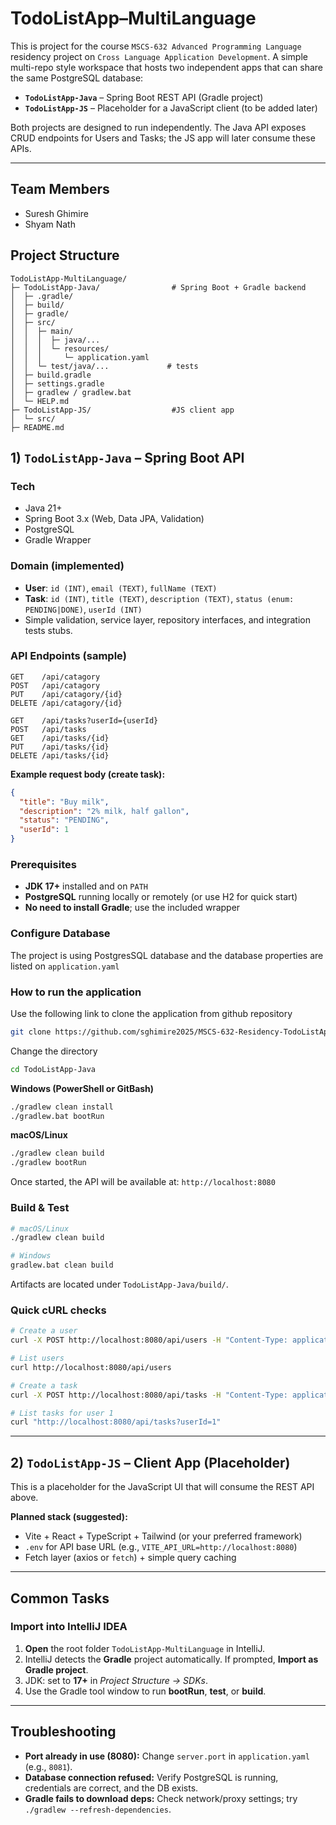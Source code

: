 
# TodoListApp–MultiLanguage 
This is project for the course `MSCS-632 Advanced Programming Language` residency project on `Cross Language Application Development`. 
A simple multi-repo style workspace that hosts two independent apps that can share the same PostgreSQL database:

- **`TodoListApp-Java`** – Spring Boot REST API (Gradle project)
- **`TodoListApp-JS`** – Placeholder for a JavaScript client (to be added later)

Both projects are designed to run independently. The Java API exposes CRUD endpoints for Users and Tasks; the JS app will later consume these APIs.

---

## Team Members
- Suresh Ghimire
- Shyam Nath

## Project Structure

```
TodoListApp-MultiLanguage/
├─ TodoListApp-Java/                # Spring Boot + Gradle backend
│  ├─ .gradle/
│  ├─ build/                        
│  ├─ gradle/                       
│  ├─ src/
│  │  ├─ main/
│  │  │  ├─ java/...              
│  │  │  └─ resources/
│  │  │     └─ application.yaml
│  │  └─ test/java/...             # tests
│  ├─ build.gradle
│  ├─ settings.gradle
│  ├─ gradlew / gradlew.bat         
│  └─ HELP.md
├─ TodoListApp-JS/                  #JS client app
│  └─ src/
├─ README.md                        
```

## 1) `TodoListApp-Java` – Spring Boot API

### Tech
- Java 21+
- Spring Boot 3.x (Web, Data JPA, Validation)
- PostgreSQL
- Gradle Wrapper

### Domain (implemented)
- **User**: `id (INT)`, `email (TEXT)`, `fullName (TEXT)`
- **Task**: `id (INT)`, `title (TEXT)`, `description (TEXT)`, `status (enum: PENDING|DONE)`, `userId (INT)`
- Simple validation, service layer, repository interfaces, and integration tests stubs.


### API Endpoints (sample)
```
GET    /api/catagory
POST   /api/catagory
PUT    /api/catagory/{id}
DELETE /api/catagory/{id}

GET    /api/tasks?userId={userId}
POST   /api/tasks
GET    /api/tasks/{id}
PUT    /api/tasks/{id}
DELETE /api/tasks/{id}
```
**Example request body (create task):**
```json
{
  "title": "Buy milk",
  "description": "2% milk, half gallon",
  "status": "PENDING",
  "userId": 1
}
```

### Prerequisites
- **JDK 17+** installed and on `PATH`
- **PostgreSQL** running locally or remotely (or use H2 for quick start)
- **No need to install Gradle**; use the included wrapper

### Configure Database
The project is using PostgresSQL database and the database properties are listed on `application.yaml`


### How to run the application
Use the following link to clone the application from github repository

```bash
git clone https://github.com/sghimire2025/MSCS-632-Residency-TodoListApp-MultiLanaguge.git
```
Change the directory
```bash
cd TodoListApp-Java
```

**Windows (PowerShell or GitBash)**
```bat
./gradlew clean install
./gradlew.bat bootRun
```

**macOS/Linux**
```bash
./gradlew clean build
./gradlew bootRun
```

Once started, the API will be available at: `http://localhost:8080`

### Build & Test
```bash
# macOS/Linux
./gradlew clean build

# Windows
gradlew.bat clean build
```

Artifacts are located under `TodoListApp-Java/build/`.

### Quick cURL checks
```bash
# Create a user
curl -X POST http://localhost:8080/api/users -H "Content-Type: application/json"   -d '{"email":"demo@example.com","fullName":"Demo User"}'

# List users
curl http://localhost:8080/api/users

# Create a task
curl -X POST http://localhost:8080/api/tasks -H "Content-Type: application/json"   -d '{"title":"Buy milk","description":"2% milk","status":"PENDING","userId":1}'

# List tasks for user 1
curl "http://localhost:8080/api/tasks?userId=1"
```

---

## 2) `TodoListApp-JS` – Client App (Placeholder)

This is a placeholder for the JavaScript UI that will consume the REST API above.

**Planned stack (suggested):**
- Vite + React + TypeScript + Tailwind (or your preferred framework)
- `.env` for API base URL (e.g., `VITE_API_URL=http://localhost:8080`)
- Fetch layer (axios or `fetch`) + simple query caching



---

## Common Tasks

### Import into IntelliJ IDEA
1. **Open** the root folder `TodoListApp-MultiLanguage` in IntelliJ.
2. IntelliJ detects the **Gradle** project automatically. If prompted, **Import as Gradle project**.
3. JDK: set to **17+** in *Project Structure → SDKs*.
4. Use the Gradle tool window to run **bootRun**, **test**, or **build**.

---

## Troubleshooting

- **Port already in use (8080):** Change `server.port` in `application.yaml` (e.g., `8081`).
- **Database connection refused:** Verify PostgreSQL is running, credentials are correct, and the DB exists.
- **Gradle fails to download deps:** Check network/proxy settings; try `./gradlew --refresh-dependencies`.


